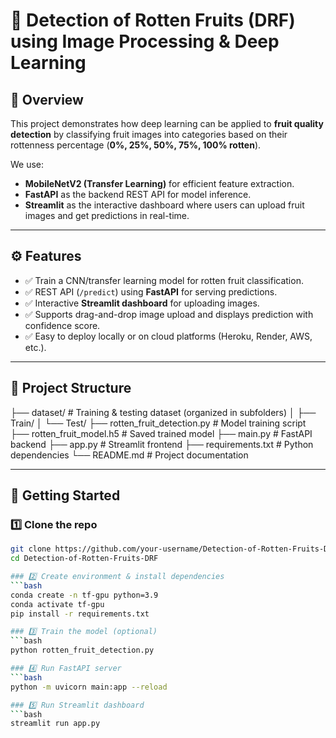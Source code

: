 # 🍎 Detection of Rotten Fruits (DRF) using Image Processing & Deep Learning  

## 📌 Overview
This project demonstrates how deep learning can be applied to **fruit quality detection** by classifying fruit images into categories based on their rottenness percentage (**0%, 25%, 50%, 75%, 100% rotten**).  

We use:
- **MobileNetV2 (Transfer Learning)** for efficient feature extraction.  
- **FastAPI** as the backend REST API for model inference.  
- **Streamlit** as the interactive dashboard where users can upload fruit images and get predictions in real-time.  

---

## ⚙️ Features
- ✅ Train a CNN/transfer learning model for rotten fruit classification.  
- ✅ REST API (`/predict`) using **FastAPI** for serving predictions.  
- ✅ Interactive **Streamlit dashboard** for uploading images.  
- ✅ Supports drag-and-drop image upload and displays prediction with confidence score.  
- ✅ Easy to deploy locally or on cloud platforms (Heroku, Render, AWS, etc.).  

---

## 📂 Project Structure
├── dataset/ # Training & testing dataset (organized in subfolders)
│ ├── Train/
│ └── Test/
├── rotten_fruit_detection.py # Model training script
├── rotten_fruit_model.h5 # Saved trained model
├── main.py # FastAPI backend
├── app.py # Streamlit frontend
├── requirements.txt # Python dependencies
└── README.md # Project documentation

---

## 🚀 Getting Started

### 1️⃣ Clone the repo
```bash
git clone https://github.com/your-username/Detection-of-Rotten-Fruits-DRF.git
cd Detection-of-Rotten-Fruits-DRF

### 2️⃣ Create environment & install dependencies
```bash
conda create -n tf-gpu python=3.9
conda activate tf-gpu
pip install -r requirements.txt

### 3️⃣ Train the model (optional)
```bash
python rotten_fruit_detection.py

### 4️⃣ Run FastAPI server
```bash
python -m uvicorn main:app --reload

### 5️⃣ Run Streamlit dashboard
```bash
streamlit run app.py
